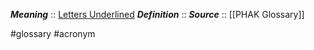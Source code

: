 ***Meaning*** :: <u>Letters Underlined</u>
***Definition***    :: 
***Source***         :: [[PHAK Glossary]]

#glossary #acronym